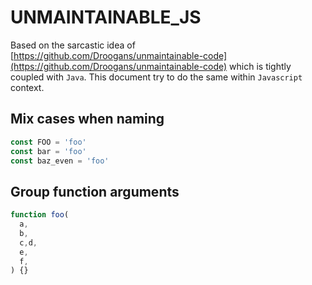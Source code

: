 # UNMAINTAINABLE_JS

Based on the sarcastic idea of [https://github.com/Droogans/unmaintainable-code](https://github.com/Droogans/unmaintainable-code) which is tightly coupled with `Java`. This document try to do the same within `Javascript` context.

## Mix cases when naming

```js
const FOO = 'foo'
const bar = 'foo'
const baz_even = 'foo'
```

## Group function arguments

```js
function foo(
  a,
  b,
  c,d,
  e,
  f,
) {}
```